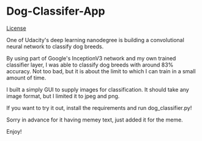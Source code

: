 # Dog-Classifer-App

[License](LICENSE)

One of Udacity's deep learning nanodegree is building a convolutional neural network to classify dog breeds.

By using part of Google's InceptionV3 network and my own trained classifier layer, I was able to classify dog breeds with around 83% accuracy.
Not too bad, but it is about the limit to which I can train in a small amount of time.

I built a simply GUI to supply images for classification. It should take any image format, but I limited it to jpeg and png.

If you want to try it out, install the requirements and run dog_classifier.py!

Sorry in advance for it having memey text, just added it for the meme.

Enjoy!
